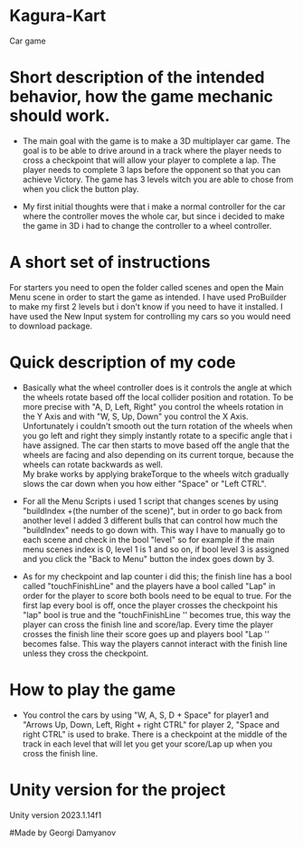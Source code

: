 # Kagura-Kart
Car game
# Short description of the intended behavior, how the game mechanic should work.
- The main goal with the game is to make a 3D multiplayer car game. The goal is to be able to drive around in a track where the player needs to cross 
a checkpoint that will allow your player to complete a lap. The player needs to complete 3 laps before the opponent so that you can achieve Victory. 
The game has 3 levels witch you are able to chose from when you click the button play. 

- My first initial thoughts were that i make a normal controller for the car where the controller moves the whole car, 
but since i decided to make the game in 3D i had to change the controller to a wheel controller. 

	
# A short set of instructions
For starters you need to open the folder called scenes and open the Main Menu scene in order to start the game as intended. I have used ProBuilder to make my first 2 levels but i don't know if you need to have it installed. I have used the New Input system for controlling my cars so you would need to download package. 

# Quick description of my code
- Basically what the wheel controller does is it controls the angle at which the wheels rotate based off the local collider position and rotation. 
To be more precise with "A, D, Left, Right" you control the wheels rotation in the Y Axis and with "W, S, Up, Down" you control the X Axis.
Unfortunately i couldn't smooth out the turn rotation of the wheels when you go left and right they simply instantly rotate to a specific angle that i have assigned. 
The car then starts to move based off the angle that the wheels are facing and also depending on its current torque, because the wheels can rotate backwards as well.  
My brake works by applying brakeTorque to the wheels witch gradually slows the car down when you how either "Space" or "Left CTRL". 

- For all the Menu Scripts i used 1 script that changes scenes by using "buildIndex +(the number of the scene)", 
but in order to go back from another level I added 3 different bulls that can control how much the "buildIndex" needs to go down with. 
This way I have to manually go to each scene and check in the bool "level" so for example if the main menu scenes index is 0, 
level 1 is 1 and so on, if bool level 3 is assigned and you click the "Back to Menu" button the index goes down by 3.

- As for my checkpoint and lap counter i did this; the finish line has a bool called "touchFinishLine" and the players have a bool called "Lap" in order for the player to score both bools need to be equal to true. For the first lap every bool is off, once the player crosses the checkpoint his "lap" bool is true and the "touchFinishLine '' becomes true, this way the player can cross the finish line and score/lap. Every time the player crosses the finish line their score goes up and players bool "Lap '' becomes false. This way the players cannot interact with the finish line unless they cross the checkpoint. 

	
# How to play the game
- You control the cars by using "W, A, S, D + Space" for player1 and "Arrows Up, Down, Left, Right + right CTRL" for player 2, 
"Space and right CTRL" is used to brake. There is a checkpoint at the middle of the track in each level that will let you get your score/Lap up when you cross the finish line.

# Unity version for the project
Unity version 2023.1.14f1

#Made by Georgi Damyanov

